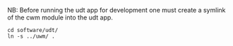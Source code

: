 


NB: Before running the udt app for development one must create a symlink of the cwm module into the udt app.

```
cd software/udt/
ln -s ../uwm/ .
```

